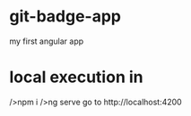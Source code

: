 # git-badge-app
my first angular app


# local  execution in

/>npm i
/>ng serve
go to http://localhost:4200
